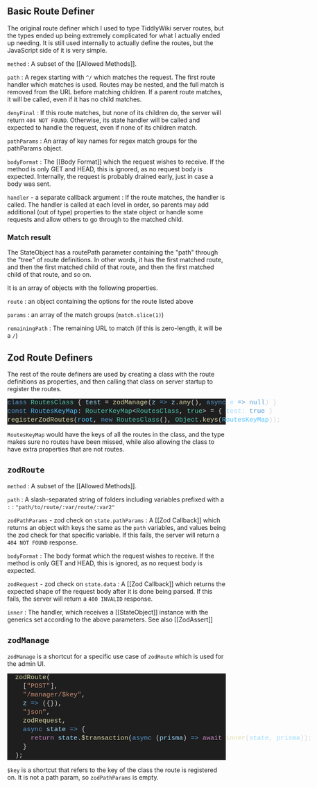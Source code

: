 

## Basic Route Definer

The original route definer which I used to type TiddlyWiki server routes, but the types ended up being extremely complicated for what I actually ended up needing.  It is still used internally to actually define the routes, but the JavaScript side of it is very simple. 


`method`
: A subset of the [[Allowed Methods]]. 

`path`
: A regex starting with `^/` which matches the request. The first route handler which matches is used. Routes may be nested, and the full match is removed from the URL before matching children. If a parent route matches, it will be called, even if it has no child matches. 

`denyFinal`
: If this route matches, but none of its children do, the server will return `404 NOT FOUND`. Otherwise, its state handler will be called and expected to handle the request, even if none of its children match. 

`pathParams`
: An array of key names for regex match groups for the pathParams object.

`bodyFormat`
: The [[Body Format]] which the request wishes to receive. If the method is only GET and HEAD, this is ignored, as no request body is expected. Internally, the request is probably drained early, just in case a body was sent. 

`handler` - a separate callback argument
: If the route matches, the handler is called. The handler is called at each level in order, so parents may add additional (out of type) properties to the state object or handle some requests and allow others to go through to the matched child.

### Match result

The StateObject has a routePath parameter containing the "path" through the "tree" of route definitions. In other words, it has the first matched route, and then the first matched child of that route, and then the first matched child of that route, and so on. 

It is an array of objects with the following properties. 

`route`
: an object containing the options for the route listed above

`params`
: an array of the match groups (`match.slice(1)`)

`remainingPath`
: The remaining URL to match (if this is zero-length, it will be a `/`)

## Zod Route Definers

The rest of the route definers are used by creating a class with the route definitions as properties, and then calling that class on server startup to register the routes. 

<div style="color: rgb(212, 212, 212); background-color: rgb(30, 30, 30); font-family: &quot;Fira Code&quot;, &quot;Cascadia Code&quot;, Consolas, &quot;Courier New&quot;, monospace, Consolas, &quot;Courier New&quot;, monospace; font-size: 15px; line-height: 20px; white-space: pre;"><div><span style="color: #569cd6;">class</span> <span style="color: #4ec9b0;">RoutesClass</span> { <span style="color: #9cdcfe;">test</span> = <span style="color: #dcdcaa;">zodManage</span>(<span style="color: #9cdcfe;">z</span> <span style="color: #569cd6;">=&gt;</span> <span style="color: #9cdcfe;">z</span>.<span style="color: #dcdcaa;">any</span>(), <span style="color: #569cd6;">async</span> <span style="color: #9cdcfe;">e</span> <span style="color: #569cd6;">=&gt;</span> <span style="color: #569cd6;">null</span>) }</div><div><span style="color: #569cd6;">const</span> <span style="color: #4fc1ff;">RoutesKeyMap</span>: <span style="color: #4ec9b0;">RouterKeyMap</span>&lt;<span style="color: #4ec9b0;">RoutesClass</span>, <span style="color: #4ec9b0;">true</span>&gt; = { <span style="color: #9cdcfe;">test</span><span style="color: #9cdcfe;">:</span> <span style="color: #569cd6;">true</span> }</div><div><span style="color: #dcdcaa;">registerZodRoutes</span>(<span style="color: #4fc1ff;">root</span>, <span style="color: #569cd6;">new</span> <span style="color: #4ec9b0;">RoutesClass</span>(), <span style="color: #4ec9b0;">Object</span>.<span style="color: #dcdcaa;">keys</span>(<span style="color: #4fc1ff;">RoutesKeyMap</span>));</div></div>

`RoutesKeyMap` would have the keys of all the routes in the class, and the type makes sure no routes have been missed, while also allowing the class to have extra properties that are not routes. 


## `zodRoute`

`method`
: A subset of the [[Allowed Methods]]. 

`path`
: A slash-separated string of folders including variables prefixed with a `:`
: `"path/to/route/:var/route/:var2"`

`zodPathParams` - zod check on `state.pathParams`
: A [[Zod Callback]] which returns an object with keys the same as the `path` variables, and values being the zod check for that specific variable. If this fails, the server will return a `404 NOT FOUND` response. 

`bodyFormat`
: The body format which the request wishes to receive. If the method is only GET and HEAD, this is ignored, as no request body is expected. 

`zodRequest` - zod check on `state.data`
: A [[Zod Callback]] which returns the expected shape of the request body after it is done being parsed. If this fails, the server will return a `400 INVALID` response. 

`inner`
: The handler, which receives a [[StateObject]] instance with the generics set according to the above parameters. See also [[ZodAssert]]



## `zodManage`

`zodManage` is a shortcut for a specific use case of `zodRoute` which is used for the admin UI. 

<div style="color: rgb(212, 212, 212); background-color: rgb(30, 30, 30); font-family: &quot;Fira Code&quot;, &quot;Cascadia Code&quot;, Consolas, &quot;Courier New&quot;, monospace, Consolas, &quot;Courier New&quot;, monospace; font-size: 15px; line-height: 20px; white-space: pre;"><div>&nbsp; <span style="color: #dcdcaa;">zodRoute</span>(</div><div>&nbsp; &nbsp; [<span style="color: #ce9178;">"POST"</span>],</div><div>&nbsp; &nbsp; <span style="color: #ce9178;">"/manager/$key"</span>,</div><div>&nbsp; &nbsp; <span style="color: #9cdcfe;">z</span> <span style="color: #569cd6;">=&gt;</span> ({}),</div><div>&nbsp; &nbsp; <span style="color: #ce9178;">"json"</span>,</div><div>&nbsp; &nbsp; <span style="color: #dcdcaa;">zodRequest</span>,</div><div>&nbsp; &nbsp; <span style="color: #569cd6;">async</span> <span style="color: #9cdcfe;">state</span> <span style="color: #569cd6;">=&gt;</span> {</div><div>&nbsp; &nbsp; &nbsp; <span style="color: #c586c0;">return</span> <span style="color: #9cdcfe;">state</span>.<span style="color: #dcdcaa;">$transaction</span>(<span style="color: #569cd6;">async</span> (<span style="color: #9cdcfe;">prisma</span>) <span style="color: #569cd6;">=&gt;</span> <span style="color: #c586c0;">await</span> <span style="color: #dcdcaa;">inner</span>(<span style="color: #9cdcfe;">state</span>, <span style="color: #9cdcfe;">prisma</span>));</div><div>&nbsp; &nbsp; }</div><div>&nbsp; );</div></div>

`$key` is a shortcut that refers to the key of the class the route is registered on. It is not a path param, so `zodPathParams` is empty. 

